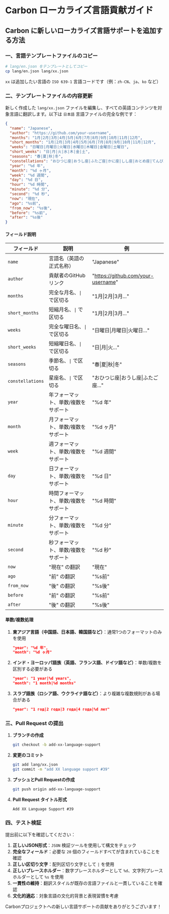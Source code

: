 # Carbon ローカライズ言語貢献ガイド

## Carbon に新しいローカライズ言語サポートを追加する方法

### 一、言語テンプレートファイルのコピー

 ```bash
 # lang/en.json をテンプレートとしてコピー
 cp lang/en.json lang/xx.json
 ```
 `xx` は追加したい言語の `ISO 639-1` 言語コードです（例：`zh-CN`、`ja`、`ko` など）

### 二、テンプレートファイルの内容更新

新しく作成した `lang/xx.json` ファイルを編集し、すべての英語コンテンツを対象言語に翻訳します。以下は `日本語` 言語ファイルの完全な例です：

```json
{
  "name": "Japanese",
  "author": "https://github.com/your-username",
  "months": "1月|2月|3月|4月|5月|6月|7月|8月|9月|10月|11月|12月",
  "short_months": "1月|2月|3月|4月|5月|6月|7月|8月|9月|10月|11月|12月",
  "weeks": "日曜日|月曜日|火曜日|水曜日|木曜日|金曜日|土曜日",
  "short_weeks": "日|月|火|水|木|金|土",
  "seasons": "春|夏|秋|冬",
  "constellations": "おひつじ座|おうし座|ふたご座|かに座|しし座|おとめ座|てんびん座|さそり座|いて座|やぎ座|みずがめ座|うお座",
  "year": "%d 年",
  "month": "%d ヶ月",
  "week": "%d 週間",
  "day": "%d 日",
  "hour": "%d 時間",
  "minute": "%d 分",
  "second": "%d 秒",
  "now": "現在",
  "ago": "%s前",
  "from_now": "%s後",
  "before": "%s前",
  "after": "%s後"
}
```

#### フィールド説明

| フィールド | 説明 | 例 |
|-----------|------|-----|
| `name` | 言語名（英語の正式名称） | "Japanese" |
| `author` | 貢献者のGitHubリンク | "https://github.com/your-username" |
| `months` | 完全な月名、`\|` で区切る | "1月\|2月\|3月..." |
| `short_months` | 短縮月名、`\|` で区切る | "1月\|2月\|3月..." |
| `weeks` | 完全な曜日名、`\|` で区切る | "日曜日\|月曜日\|火曜日..." |
| `short_weeks` | 短縮曜日名、`\|` で区切る | "日\|月\|火..." |
| `seasons` | 季節名、`\|` で区切る | "春\|夏\|秋\|冬" |
| `constellations` | 星座名、`\|` で区切る | "おひつじ座\|おうし座\|ふたご座..." |
| `year` | 年フォーマット、単数/複数をサポート | "%d 年" |
| `month` | 月フォーマット、単数/複数をサポート | "%d ヶ月" |
| `week` | 週フォーマット、単数/複数をサポート | "%d 週間" |
| `day` | 日フォーマット、単数/複数をサポート | "%d 日" |
| `hour` | 時間フォーマット、単数/複数をサポート | "%d 時間" |
| `minute` | 分フォーマット、単数/複数をサポート | "%d 分" |
| `second` | 秒フォーマット、単数/複数をサポート | "%d 秒" |
| `now` | "現在" の翻訳 | "現在" |
| `ago` | "前" の翻訳 | "%s前" |
| `from_now` | "後" の翻訳 | "%s後" |
| `before` | "前" の翻訳 | "%s前" |
| `after` | "後" の翻訳 | "%s後" |

#### 単数/複数処理

1. **東アジア言語（中国語、日本語、韓国語など）**：通常1つのフォーマットのみを使用
   ```json
   "year": "%d 年",
   "month": "%d ヶ月"
   ```

2. **インド・ヨーロッパ語族（英語、フランス語、ドイツ語など）**：単数/複数を区別する必要がある
   ```json
   "year": "1 year|%d years",
   "month": "1 month|%d months"
   ```

3. **スラブ語族（ロシア語、ウクライナ語など）**：より複雑な複数規則がある場合がある
   ```json
   "year": "1 год|2 года|3 года|4 года|%d лет"
   ```

### 三、Pull Request の提出

1. **ブランチの作成**
   ```bash
   git checkout -b add-xx-language-support
   ```

2. **変更のコミット**
   ```bash
   git add lang/xx.json
   git commit -m "add XX language support #39"
   ```

3. **プッシュとPull Requestの作成**
   ```bash
   git push origin add-xx-language-support
   ```

4. **Pull Request タイトル形式**
   ```
   Add XX Language Support #39
   ```

### 四、テスト検証

提出前に以下を確認してください：

1. **正しいJSON形式**：`JSON` 検証ツールを使用して構文をチェック
2. **完全なフィールド**：必要な `20` 個のフィールドすべてが含まれていることを確認
3. **正しい区切り文字**：配列区切り文字として `|` を使用
4. **正しいプレースホルダー**：数字プレースホルダーとして `%d`、文字列プレースホルダーとして `%s` を使用
5. **一貫性の維持**：翻訳スタイルが既存の言語ファイルと一貫していることを確認
6. **文化的適応**：対象言語の文化的背景と表現習慣を考慮

Carbonプロジェクトへの新しい言語サポートの貢献をありがとうございます！
